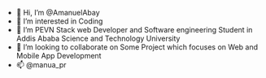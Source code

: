 - 👋 Hi, I’m @AmanuelAbay
- 👀 I’m interested in Coding
- 🌱 I’m PEVN Stack web Developer and Software engineering Student in Addis Ababa Science and Technology University
- 💞️ I’m looking to collaborate on Some Project which focuses on Web and Mobile App Development
- 📫  @manua_pr

<!---
AmanuelAbay/AmanuelAbay is a ✨ special ✨ repository because its `README.md` (this file) appears on your GitHub profile.
You can click the Preview link to take a look at your changes.
--->
